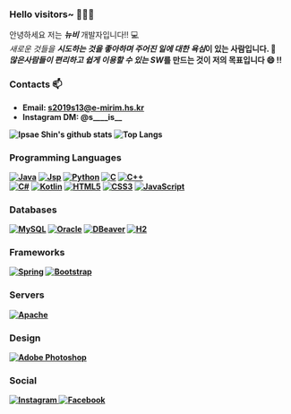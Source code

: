 ### Hello visitors~ 👋👋👋

<p>
      안녕하세요 저는 <em><b>뉴비</b></em> 개발자입니다!! 💻 <br>
    <em>새로운 것들을 <b>시도<b>하는 것을 좋아하며 주어진 일에 대한 욕심</em>이 있는 사람입니다. 🎯 <br>
    <em><b>많은사람들이 편리하고 쉽게</b> 이용할 수 있는 SW</em>를 만드는 것이 저의 목표입니다 😄 !!
</p>

### Contacts 📫
* Email: s2019s13@e-mirim.hs.kr
* Instagram DM: @s____is__

![Ipsae Shin's github stats](https://github-readme-stats.vercel.app/api?username=Shinipsae&show_icons=true&hide_border=true&count_private=true)
![Top Langs](https://github-readme-stats.vercel.app/api/top-langs/?username=Shinipsae&layout=compact&langs_count=81)

### Programming Languages
<a href="" target="_blank"><img alt="Java" src="https://img.shields.io/badge/java-%23ED8B00.svg?&style=flat-square&logo=java&logoColor=white"/></a>
<a href="" target="_blank"><img alt="Jsp" src="https://img.shields.io/badge/jsp-%23ED8B10.svg?&style=flat-square&logo=jsp&logoColor=white"/></a>
<a href="" target="_blank"><img alt="Python" src="https://img.shields.io/badge/python%20-%2314354C.svg?&style=flat-square&logo=python&logoColor=white"/></a>
<a href="" target="_blank"><img alt="C" src="https://img.shields.io/badge/c%20-%2300599C.svg?&style=flat-square&logo=c&logoColor=white"/></a>
<a href="" target="_blank"><img alt="C++" src="https://img.shields.io/badge/c++%20-%2300599C.svg?&style=flat-square&logo=c%2B%2B&ogoColor=white"/></a>
<br>
<a href="" target="_blank"><img alt="C#" src="https://img.shields.io/badge/c%23%20-%23239120.svg?&style=flat-square&logo=c-sharp&logoColor=white"/></a>
<a href="" target="_blank"><img alt="Kotlin" src="https://img.shields.io/badge/kotlin-%230095D5.svg?&style=flat-square&logo=kotlin&logoColor=white"/></a>
<a href="" target="_blank"><img alt="HTML5" src="https://img.shields.io/badge/html5%20-%23E34F26.svg?&style=flat-square&logo=html5&logoColor=white"/></a>
<a href="" target="_blank"><img alt="CSS3" src="https://img.shields.io/badge/css3%20-%231572B6.svg?&style=flat-square&logo=css3&logoColor=white"/></a>
<a href="" target="_blank"><img alt="JavaScript" src="https://img.shields.io/badge/javascript%20-%23323330.svg?&style=flat-square&logo=javascript&logoColor=%23F7DF1E"/></a>

### Databases
<a href="" target="_blank"><img alt="MySQL" src="https://img.shields.io/badge/mysql-%2300f.svg?&style=flat-square&logo=mysql&logoColor=white"/></a>
<a href="" target="_blank"><img alt="Oracle" src ="https://img.shields.io/badge/oracle%20-%23F00000.svg?&style=flat-square&logo=oracle&logoColor=white" /></a>
<a href="" target="_blank"><img alt="DBeaver" src="https://img.shields.io/badge/dbeaver-%846d5e.svg?&style=flat-square&logo=dbeaver&logoColor=white"/></a>
<a href="" target="_blank"><img alt="H2" src="https://img.shields.io/badge/h2-%2300f.svg?&style=flat-square&logo=h2&logoColor=white"/></a>

### Frameworks
<a href="" target="_blank"><img alt="Spring" src="https://img.shields.io/badge/spring%20-%236DB33F.svg?&style=flat-square&logo=spring&logoColor=white"/></a>
<a href="" target="_blank"><img alt="Bootstrap" src="https://img.shields.io/badge/bootstrap%20-%23563D7C.svg?&style=flat-square&logo=bootstrap&logoColor=white"/></a>

### Servers
<a href="" target="_blank"><img alt="Apache" src="https://img.shields.io/badge/apache%20-%23D42029.svg?&style=flat-square&logo=apache&logoColor=white"/></a>

### Design
<a href="" target="_blank"><img alt="Adobe Photoshop" src="https://img.shields.io/badge/adobe%20photoshop%20-%2331A8FF.svg?&style=for-the-badge&logo=adobe%20photoshop&logoColor=white"/></a>

### Social
<a href="https://www.instagram.com/s____is__/" target="_blank"><img alt="Instagram" src="https://img.shields.io/badge/instagram%20-%23E4405F.svg?&style=flat-square&logo=Instagram&logoColor=white"/> </a>
<a href="https://www.facebook.com/profile.php?id=100009419736751" target="_blank"><img alt="Facebook" src="https://img.shields.io/badge/Facebook%20-%231877F2.svg?&style=flat-square&logo=Facebook&logoColor=white"/></a>


